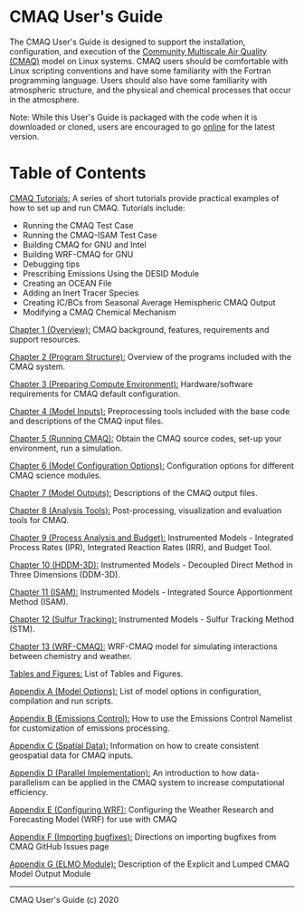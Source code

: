 # CMAQ User's Guide


The CMAQ User's Guide is designed to support the installation, configuration, and execution of the [Community Multiscale Air Quality (CMAQ)](http://www.epa.gov/cmaq) model on Linux systems. CMAQ users should be comfortable with Linux scripting conventions and have some familiarity with the Fortran programming language. Users should also have some familiarity with atmospheric structure, and the physical and chemical processes that occur in the atmosphere. 

Note: While this User's Guide is packaged with the code when it is downloaded or cloned, users are encouraged to go [online](https://github.com/USEPA/CMAQ/blob/main/DOCS/Users_Guide/README.md) for the latest version.

# Table of Contents

[CMAQ Tutorials:](Tutorials/README.md) A series of short tutorials provide practical examples of how to set up and run CMAQ. Tutorials include: 
* Running the CMAQ Test Case
* Running the CMAQ-ISAM Test Case
* Building CMAQ for GNU and Intel
* Building WRF-CMAQ for GNU
* Debugging tips
* Prescribing Emissions Using the DESID Module 
* Creating an OCEAN File
* Adding an Inert Tracer Species
* Creating IC/BCs from Seasonal Average Hemispheric CMAQ Output
* Modifying a CMAQ Chemical Mechanism

[Chapter 1 (Overview):](CMAQ_UG_ch01_overview.md) CMAQ background, features, requirements and support resources.

[Chapter 2 (Program Structure):](CMAQ_UG_ch02_program_structure.md) Overview of the programs included with the CMAQ system.

[Chapter 3 (Preparing Compute Environment):](CMAQ_UG_ch03_preparing_compute_environment.md) Hardware/software requirements for CMAQ default configuration.

[Chapter 4 (Model Inputs):](CMAQ_UG_ch04_model_inputs.md) Preprocessing tools included with the base code and descriptions of the CMAQ input files. 

[Chapter 5 (Running CMAQ):](CMAQ_UG_ch05_running_a_simulation.md) Obtain the CMAQ source codes, set-up your environment, run a simulation.

[Chapter 6 (Model Configuration Options):](CMAQ_UG_ch06_model_configuration_options.md) Configuration options for different CMAQ science modules.

[Chapter 7 (Model Outputs):](CMAQ_UG_ch07_model_outputs.md) Descriptions of the CMAQ output files.

[Chapter 8 (Analysis Tools):](CMAQ_UG_ch08_analysis_tools.md) Post-processing, visualization and evaluation tools for CMAQ.

[Chapter 9 (Process Analysis and Budget):](CMAQ_UG_ch09_process_analysis.md) Instrumented Models - Integrated Process Rates (IPR), Integrated Reaction Rates (IRR), and Budget Tool.

[Chapter 10 (HDDM-3D):](CMAQ_UG_ch10_HDDM-3D.md) Instrumented Models - Decoupled Direct Method in Three Dimensions (DDM-3D).

[Chapter 11 (ISAM):](CMAQ_UG_ch11_ISAM.md) Instrumented Models - Integrated Source Apportionment Method (ISAM).

[Chapter 12 (Sulfur Tracking):](CMAQ_UG_ch12_sulfur_tracking.md) Instrumented Models - Sulfur Tracking Method (STM).

[Chapter 13 (WRF-CMAQ):](CMAQ_UG_ch13_WRF-CMAQ.md) WRF-CMAQ model for simulating interactions between chemistry and weather.

[Tables and Figures:](CMAQ_UG_tables_figures.md) List of Tables and Figures.

[Appendix A (Model Options):](Appendix/CMAQ_UG_appendixA_model_options.md) List of model options in configuration, compilation and run scripts.

[Appendix B (Emissions Control):](Appendix/CMAQ_UG_appendixB_emissions_control.md) How to use the Emissions Control Namelist for customization of emissions processing.

[Appendix C (Spatial Data):](Appendix/CMAQ_UG_appendixC_spatial_data.md) Information on how to create consistent geospatial data for CMAQ inputs.

[Appendix D (Parallel Implementation):](Appendix/CMAQ_UG_appendixD_parallel_implementation.md) An introduction to how data-parallelism can be applied in the CMAQ system to increase computational efficiency. 

[Appendix E (Configuring WRF):](Appendix/CMAQ_UG_appendixE_configuring_WRF.md) Configuring the Weather Research and Forecasting Model (WRF) for use with CMAQ

[Appendix F (Importing bugfixes):](Appendix/CMAQ_UG_appendixF_importing_bugfixes.md) Directions on importing bugfixes from CMAQ GitHub Issues page

[Appendix G (ELMO Module):](Appendix/CMAQ_UG_appendixG_elmo_output.md) Description of the Explicit and Lumped CMAQ Model Output Module

***

CMAQ User's Guide (c) 2020<br>
